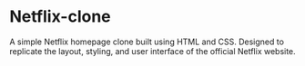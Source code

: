 # Netflix-clone
A simple Netflix homepage clone built using HTML and CSS. Designed to replicate the layout, styling, and user interface of the official Netflix website.
